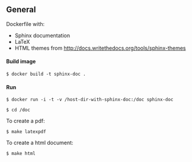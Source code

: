 ## General

Dockerfile with: 
* Sphinx documentation
* LaTeX
* HTML themes from http://docs.writethedocs.org/tools/sphinx-themes
 

#### Build image

``` 
$ docker build -t sphinx-doc .
```

#### Run

``` 
$ docker run -i -t -v /host-dir-with-sphinx-doc:/doc sphinx-doc
```

``` 
$ cd /doc
```

To create a pdf:
``` 
$ make latexpdf
```

To create a html document:
``` 
$ make html
```
